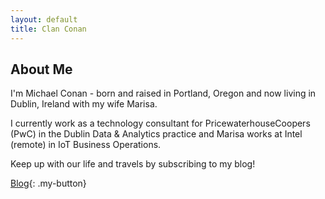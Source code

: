 ```yaml
---
layout: default
title: Clan Conan
---
```


## About Me

I'm Michael Conan - born and raised in Portland, Oregon and now living in Dublin, Ireland with my wife Marisa.

I currently work as a technology consultant for PricewaterhouseCoopers (PwC) in the Dublin Data & Analytics practice and Marisa works at Intel (remote) in IoT Business Operations.

Keep up with our life and travels by subscribing to my blog!

[Blog](/blog/){: .my-button}
